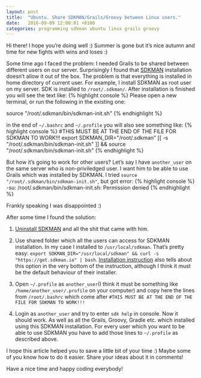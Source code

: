 ```yaml
---
layout: post
title:  "Ubuntu. Share SDKMAN/Grails/Groovy between Linux users."
date:   2016-09-09 12:00:01 +0100
categories: programming sdkman ubuntu linux grails groovy
---
```

Hi there! I hope you’re doing well :) Summer is gone but it’s nice autumn and
time for new fights with wins and loses :)

Some time ago I faced the problem: I needed Grails to be shared between 
different users on our server. Surprisingly I found that 
[SDKMAN](http://sdkman.io/install.html) installation doesn’t allow it out of the
box. The problem is that everything is installed in home directory of current
user. For example, I install SDKMAN as root user on my server. SDK is installed
to ```/root/.sdkman/```. After installation is finished you will see the text like: 
{% highlight console %}
Please open a new terminal, or run the following in the existing one:

source "/root/.sdkman/bin/sdkman-init.sh"
{% endhighlight %}

in the end of ```~/.bashrc``` and ```~/.profile``` you will also see something like:
{% highlight console %}
#THIS MUST BE AT THE END OF THE FILE FOR SDKMAN TO WORK!!!
export SDKMAN_DIR="/root/.sdkman"
[[ -s "/root/.sdkman/bin/sdkman-init.sh" ]] && source "/root/.sdkman/bin/sdkman-init.sh"
{% endhighlight %}

But how it’s going to work for other users? Let’s say I have ```another_user```
on the same server who is non-priviledged user. I want him to be able to use 
Grails which was installed by SDKMAN. I tried  ```source "/root/.sdkman/bin/sdkman-init.sh"```, 
but got error:
{% highlight console %}
-su: /root/.sdkman/bin/sdkman-init.sh: Permission denied
{% endhighlight %}

Frankly speaking I was disappointed :) 

After some time I found the solution:

1. [Uninstall SDKMAN](http://therealdanvega.com/blog/2015/10/14/uninstalling-gvm-or-sdk-man-on-mac-osx) 
    and all the shit that came with him.
    
2. Use shared folder which all the users can access for SDKMAN installation. In my case
 I installed to ```/usr/local/sdkman```. That’s pretty easy: ```export SDKMAN_DIR="/usr/local/sdkman" && curl -s "https://get.sdkman.io" | bash```. 
 [Installation instruction](http://sdkman.io/install.html) also tells about this option in the very bottom of
 the instruction, although I think it must be the default behaviour of their 
 installer.
 
3. Open ```~/.profile``` as ```another_user```(I think it must be something like ```/home/another_user/.profile``` on your computer) 
and copy here the lines from ```/root/.bashrc``` which come after ```#THIS MUST BE AT THE END OF THE FILE FOR SDKMAN TO WORK!!!```

4. Login as ```another_user``` and try to enter ```sdk help``` in console. Now it should work.
 As well as all the Grails, Groovy, Gradle etc. which installed using this SDKMAN installation.
 For every user which you want to be able to use SDKMAN you have to add those lines to
 ```~/.profile``` as described above.

I hope this article helped you to save a little bit of your time :) Maybe some
of you know how to do it easier. Share your ideas about it in comments! 

Have a nice time and happy coding everybody!
